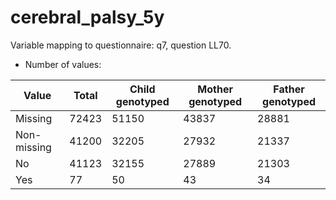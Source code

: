 # cerebral_palsy_5y
Variable mapping to questionnaire: q7, question LL70.
- Number of values:

| Value | Total | Child genotyped | Mother genotyped | Father genotyped |
| ----- | ----- | --------------- | ---------------- | ---------------- |
| Missing | 72423 | 51150 | 43837 | 28881 |
| Non-missing | 41200 | 32205 | 27932 | 21337 |
| No | 41123 | 32155 | 27889 |21303 |
| Yes | 77 | 50 | 43 |34 |



